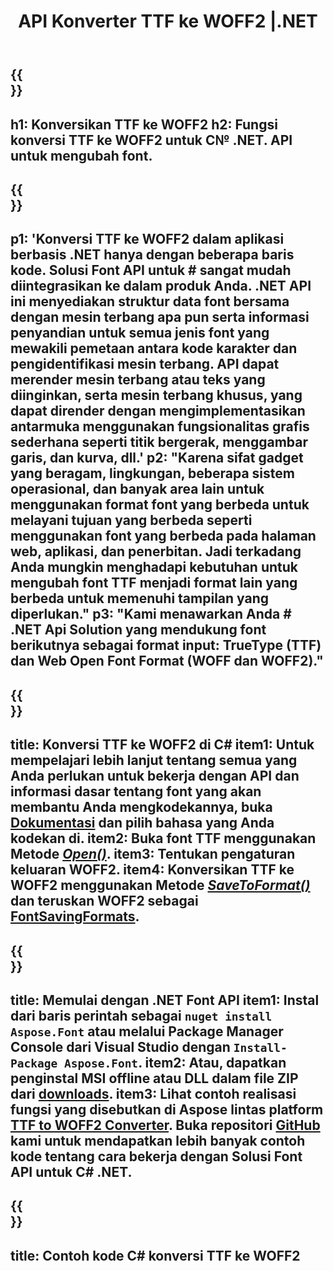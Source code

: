 ﻿---
translation: true
template: /_templates/conversion-child-net.md
title: API Konverter TTF ke WOFF2 |.NET
description: Konversi TTF ke WOFF2 menggunakan .NET API di Windows. Integrasikan fungsi konversi font TTF ke WOFF2 asli ini ke dalam solusi Anda sendiri.
keywords: ttf ke woff2 api, solusi ttf2woff2, ttf ke woff2 bersih
url: /net/conversion/ttf-to-woff2/
family: font
platformtag: net
feature: conversion
otherformats: WOFF
---

{{<section banner>}}
---
h1: Konversikan TTF ke WOFF2
h2: Fungsi konversi TTF ke WOFF2 untuk C№ .NET. API untuk mengubah font.
---

{{<section overview>}}
---
p1: 'Konversi TTF ke WOFF2 dalam aplikasi berbasis .NET hanya dengan beberapa baris kode. Solusi Font API untuk # sangat mudah diintegrasikan ke dalam produk Anda. .NET API ini menyediakan struktur data font bersama dengan mesin terbang apa pun serta informasi penyandian untuk semua jenis font yang mewakili pemetaan antara kode karakter dan pengidentifikasi mesin terbang. API dapat merender mesin terbang atau teks yang diinginkan, serta mesin terbang khusus, yang dapat dirender dengan mengimplementasikan antarmuka menggunakan fungsionalitas grafis sederhana seperti titik bergerak, menggambar garis, dan kurva, dll.'
p2: "Karena sifat gadget yang beragam, lingkungan, beberapa sistem operasional, dan banyak area lain untuk menggunakan format font yang berbeda untuk melayani tujuan yang berbeda seperti menggunakan font yang berbeda pada halaman web, aplikasi, dan penerbitan. Jadi terkadang Anda mungkin menghadapi kebutuhan untuk mengubah font TTF menjadi format lain yang berbeda untuk memenuhi tampilan yang diperlukan."
p3: "Kami menawarkan Anda # .NET Api Solution yang mendukung font berikutnya sebagai format input: TrueType (TTF) dan Web Open Font Format (WOFF dan WOFF2)."
---

{{<section feature1>}}
---
title: Konversi TTF ke WOFF2 di C#
item1: Untuk mempelajari lebih lanjut tentang semua yang Anda perlukan untuk bekerja dengan API dan informasi dasar tentang font yang akan membantu Anda mengkodekannya, buka [Dokumentasi](https://docs.aspose.com/font/) dan pilih bahasa yang Anda kodekan di.
item2: Buka font TTF menggunakan Metode [*Open()*](https://reference.aspose.com/font/net/aspose.font/font/methods/open/index).
item3: Tentukan pengaturan keluaran WOFF2.
item4: Konversikan TTF ke WOFF2 menggunakan Metode [*SaveToFormat()*](https://reference.aspose.com/font/net/aspose.font/font/methods/savetoformat) dan teruskan WOFF2 sebagai [FontSavingFormats](https://reference.aspose.com/font/net/aspose.font/fontsavingformats).
---

{{<section feature2>}}
---
title: Memulai dengan .NET Font API
item1: Instal dari baris perintah sebagai ```nuget install Aspose.Font``` atau melalui Package Manager Console dari Visual Studio dengan ```Install-Package Aspose.Font```.
item2: Atau, dapatkan penginstal MSI offline atau DLL dalam file ZIP dari [downloads](https://downloads.aspose.com/font/net).
item3: Lihat contoh realisasi fungsi yang disebutkan di Aspose lintas platform [TTF to WOFF2 Converter](https://products.aspose.app/font/conversion/ttf-to-woff2). Buka repositori [GitHub](https://github.com/aspose-font/Aspose.Font-Documentation/tree/master/net-examples) kami untuk mendapatkan lebih banyak contoh kode tentang cara bekerja dengan Solusi Font API untuk C# .NET.
---

{{<section codeexample>}}
---
title: Contoh kode C# konversi TTF ke WOFF2
---